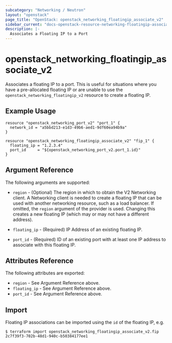 ```yaml
---
subcategory: "Networking / Neutron"
layout: "openstack"
page_title: "OpenStack: openstack_networking_floatingip_associate_v2"
sidebar_current: "docs-openstack-resource-networking-floatingip-associate-v2"
description: |-
  Associates a Floating IP to a Port
---
```


# openstack\_networking\_floatingip\_associate\_v2

Associates a floating IP to a port. This is useful for situations
where you have a pre-allocated floating IP or are unable to use the
`openstack_networking_floatingip_v2` resource to create a floating IP.

## Example Usage

```hcl
resource "openstack_networking_port_v2" "port_1" {
  network_id = "a5bbd213-e1d3-49b6-aed1-9df60ea94b9a"
}

resource "openstack_networking_floatingip_associate_v2" "fip_1" {
  floating_ip = "1.2.3.4"
  port_id     = "${openstack_networking_port_v2.port_1.id}"
}
```

## Argument Reference

The following arguments are supported:

* `region` - (Optional) The region in which to obtain the V2 Networking client.
    A Networking client is needed to create a floating IP that can be used with
    another networking resource, such as a load balancer. If omitted, the
    `region` argument of the provider is used. Changing this creates a new
    floating IP (which may or may not have a different address).

* `floating_ip` - (Required) IP Address of an existing floating IP.

* `port_id` - (Required) ID of an existing port with at least one IP address to
    associate with this floating IP.

## Attributes Reference

The following attributes are exported:

* `region` - See Argument Reference above.
* `floating_ip` - See Argument Reference above.
* `port_id` - See Argument Reference above.

## Import

Floating IP associations can be imported using the `id` of the floating IP, e.g.

```
$ terraform import openstack_networking_floatingip_associate_v2.fip 2c7f39f3-702b-48d1-940c-b50384177ee1
```
